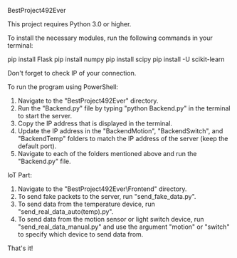 BestProject492Ever

This project requires Python 3.0 or higher.

To install the necessary modules, run the following commands in your terminal:

pip install Flask
pip install numpy
pip install scipy
pip install -U scikit-learn

Don't forget to check IP of your connection.

To run the program using PowerShell:

1) Navigate to the "BestProject492Ever" directory.
2) Run the "Backend.py" file by typing "python Backend.py" in the terminal to start the server.
3) Copy the IP address that is displayed in the terminal.
4) Update the IP address in the "BackendMotion", "BackendSwitch", and "BackendTemp" folders to match the IP address of the server (keep the default port).
5) Navigate to each of the folders mentioned above and run the "Backend.py" file.

IoT Part:

1) Navigate to the "BestProject492Ever\Frontend" directory.
2) To send fake packets to the server, run "send_fake_data.py".
3) To send data from the temperature device, run "send_real_data_auto(temp).py".
4) To send data from the motion sensor or light switch device, run "send_real_data_manual.py" and use the argument "motion" or "switch" to specify which device to send data from.

That's it!
